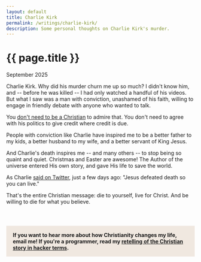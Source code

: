 ```yaml
---
layout: default
title: Charlie Kirk
permalink: /writings/charlie-kirk/
description: Some personal thoughts on Charlie Kirk's murder.
---
```

<h1>{{ page.title }}</h1>
<p class="subtitle">September 2025</p>

Charlie Kirk. Why did his murder churn me up so much? I didn't know him, and -- before he was killed -- I had only watched a handful of his videos. But what I saw was a man with conviction, unashamed of his faith, willing to engage in friendly debate with anyone who wanted to talk.

You [don't need to be a Christian](https://world.hey.com/dhh/words-are-not-violence-c751f14f) to admire that. You don't need to agree with his politics to give credit where credit is due.

People with conviction like Charlie have inspired me to be a better father to my kids, a better husband to my wife, and a better servant of King Jesus.

And Charlie's death inspires me -- and many others -- to stop being so quaint and quiet. Christmas and Easter are awesome! The Author of the universe entered His own story, and gave His life to save the world.

As Charlie [said on Twitter](https://x.com/charliekirk11/status/1964469113352573401), just a few days ago: "Jesus defeated death so you can live."

That's the entire Christian message: die to yourself, live for Christ. And be willing to die for what you believe.


<div style="margin-top: 4em; padding: 0.1em 1.25em; background: #f0e8e0; font-weight: bold;" class="no-print">
<p>If you want to hear more about how Christianity changes my life, email me! If you're a programmer, read my <a href="https://aliensintheapple.com/2013/12/22/hacker-christianity/">retelling of the Christian story in hacker terms</a>.</p>
</div>

